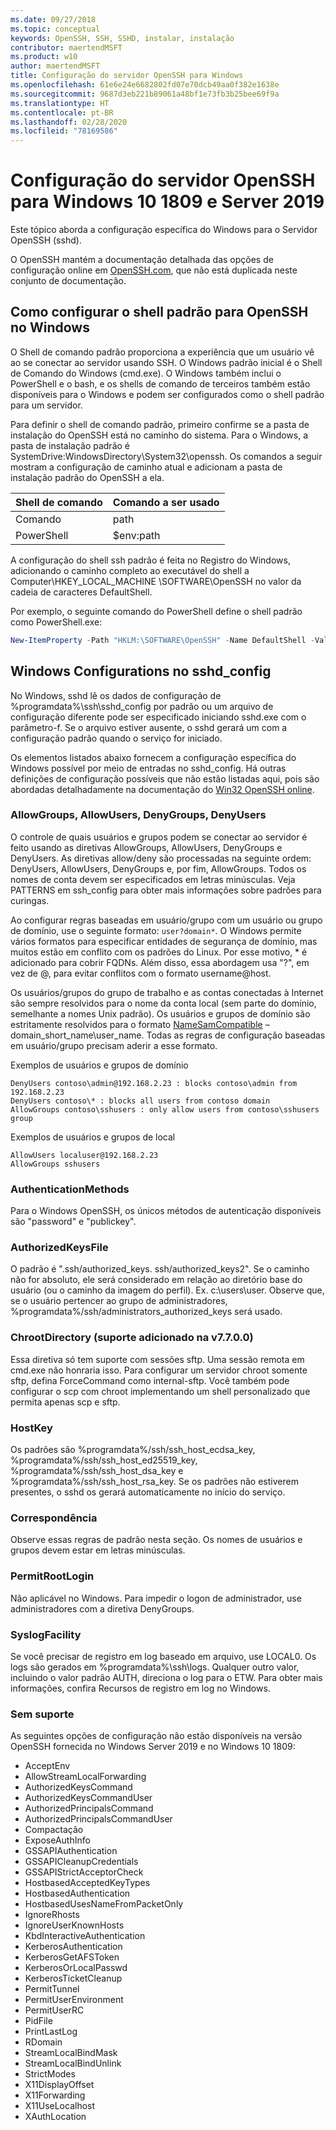 ```yaml
---
ms.date: 09/27/2018
ms.topic: conceptual
keywords: OpenSSH, SSH, SSHD, instalar, instalação
contributor: maertendMSFT
ms.product: w10
author: maertendMSFT
title: Configuração do servidor OpenSSH para Windows
ms.openlocfilehash: 61e6e24e6682802fd07e70dcb49aa0f382e1638e
ms.sourcegitcommit: 9687d3eb221b89061a48bf1e73fb3b25bee69f9a
ms.translationtype: HT
ms.contentlocale: pt-BR
ms.lasthandoff: 02/28/2020
ms.locfileid: "78169586"
---
```

# <a name="openssh-server-configuration-for-windows-10-1809-and-server-2019"></a>Configuração do servidor OpenSSH para Windows 10 1809 e Server 2019

Este tópico aborda a configuração específica do Windows para o Servidor OpenSSH (sshd). 

O OpenSSH mantém a documentação detalhada das opções de configuração online em [OpenSSH.com](https://www.openssh.com/manual.html), que não está duplicada neste conjunto de documentação. 

## <a name="configuring-the-default-shell-for-openssh-in-windows"></a>Como configurar o shell padrão para OpenSSH no Windows

O Shell de comando padrão proporciona a experiência que um usuário vê ao se conectar ao servidor usando SSH. O Windows padrão inicial é o Shell de Comando do Windows (cmd.exe). O Windows também inclui o PowerShell e o bash, e os shells de comando de terceiros também estão disponíveis para o Windows e podem ser configurados como o shell padrão para um servidor.

Para definir o shell de comando padrão, primeiro confirme se a pasta de instalação do OpenSSH está no caminho do sistema. Para o Windows, a pasta de instalação padrão é SystemDrive:WindowsDirectory\System32\openssh. Os comandos a seguir mostram a configuração de caminho atual e adicionam a pasta de instalação padrão do OpenSSH a ela. 

Shell de comando | Comando a ser usado
------------- | -------------- 
Comando | path
PowerShell | $env:path

A configuração do shell ssh padrão é feita no Registro do Windows, adicionando o caminho completo ao executável do shell a Computer\HKEY_LOCAL_MACHINE \SOFTWARE\OpenSSH no valor da cadeia de caracteres DefaultShell. 

Por exemplo, o seguinte comando do PowerShell define o shell padrão como PowerShell.exe:

```powershell
New-ItemProperty -Path "HKLM:\SOFTWARE\OpenSSH" -Name DefaultShell -Value "C:\Windows\System32\WindowsPowerShell\v1.0\powershell.exe" -PropertyType String -Force
```

## <a name="windows-configurations-in-sshd_config"></a>Windows Configurations no sshd_config 

No Windows, sshd lê os dados de configuração de %programdata%\ssh\sshd_config por padrão ou um arquivo de configuração diferente pode ser especificado iniciando sshd.exe com o parâmetro-f.
Se o arquivo estiver ausente, o sshd gerará um com a configuração padrão quando o serviço for iniciado.

Os elementos listados abaixo fornecem a configuração específica do Windows possível por meio de entradas no sshd_config. Há outras definições de configuração possíveis que não estão listadas aqui, pois são abordadas detalhadamente na documentação do [Win32 OpenSSH online](https://github.com/powershell/win32-openssh/wiki). 


### <a name="allowgroups-allowusers-denygroups-denyusers"></a>AllowGroups, AllowUsers, DenyGroups, DenyUsers 

O controle de quais usuários e grupos podem se conectar ao servidor é feito usando as diretivas AllowGroups, AllowUsers, DenyGroups e DenyUsers. As diretivas allow/deny são processadas na seguinte ordem: DenyUsers, AllowUsers, DenyGroups e, por fim, AllowGroups. Todos os nomes de conta devem ser especificados em letras minúsculas. Veja PATTERNS em ssh_config para obter mais informações sobre padrões para curingas.

Ao configurar regras baseadas em usuário/grupo com um usuário ou grupo de domínio, use o seguinte formato: ``` user?domain* ```.
O Windows permite vários formatos para especificar entidades de segurança de domínio, mas muitos estão em conflito com os padrões do Linux. Por esse motivo, * é adicionado para cobrir FQDNs. Além disso, essa abordagem usa "?", em vez de @, para evitar conflitos com o formato username@host. 

Os usuários/grupos do grupo de trabalho e as contas conectadas à Internet são sempre resolvidos para o nome da conta local (sem parte do domínio, semelhante a nomes Unix padrão). Os usuários e grupos de domínio são estritamente resolvidos para o formato [NameSamCompatible](https://docs.microsoft.com/windows/desktop/api/secext/ne-secext-extended_name_format) – domain_short_name\user_name. Todas as regras de configuração baseadas em usuário/grupo precisam aderir a esse formato.

Exemplos de usuários e grupos de domínio 

```
DenyUsers contoso\admin@192.168.2.23 : blocks contoso\admin from 192.168.2.23
DenyUsers contoso\* : blocks all users from contoso domain
AllowGroups contoso\sshusers : only allow users from contoso\sshusers group
```

Exemplos de usuários e grupos de local 

```
AllowUsers localuser@192.168.2.23
AllowGroups sshusers
```

### <a name="authenticationmethods"></a>AuthenticationMethods 

Para o Windows OpenSSH, os únicos métodos de autenticação disponíveis são "password" e "publickey".

### <a name="authorizedkeysfile"></a>AuthorizedKeysFile 

O padrão é ".ssh/authorized_keys. ssh/authorized_keys2". Se o caminho não for absoluto, ele será considerado em relação ao diretório base do usuário (ou o caminho da imagem do perfil). Ex. c:\users\user. Observe que, se o usuário pertencer ao grupo de administradores, %programdata%/ssh/administrators_authorized_keys será usado.

### <a name="chrootdirectory-support-added-in-v7700"></a>ChrootDirectory (suporte adicionado na v7.7.0.0)

Essa diretiva só tem suporte com sessões sftp. Uma sessão remota em cmd.exe não honraria isso. Para configurar um servidor chroot somente sftp, defina ForceCommand como internal-sftp. Você também pode configurar o scp com chroot implementando um shell personalizado que permita apenas scp e sftp.

### <a name="hostkey"></a>HostKey

Os padrões são %programdata%/ssh/ssh_host_ecdsa_key, %programdata%/ssh/ssh_host_ed25519_key, %programdata%/ssh/ssh_host_dsa_key e %programdata%/ssh/ssh_host_rsa_key. Se os padrões não estiverem presentes, o sshd os gerará automaticamente no início do serviço.

### <a name="match"></a>Correspondência

Observe essas regras de padrão nesta seção. Os nomes de usuários e grupos devem estar em letras minúsculas.

### <a name="permitrootlogin"></a>PermitRootLogin

Não aplicável no Windows. Para impedir o logon de administrador, use administradores com a diretiva DenyGroups.

### <a name="syslogfacility"></a>SyslogFacility

Se você precisar de registro em log baseado em arquivo, use LOCAL0. Os logs são gerados em %programdata%\ssh\logs.
Qualquer outro valor, incluindo o valor padrão AUTH, direciona o log para o ETW. Para obter mais informações, confira Recursos de registro em log no Windows.

### <a name="not-supported"></a>Sem suporte 

As seguintes opções de configuração não estão disponíveis na versão OpenSSH fornecida no Windows Server 2019 e no Windows 10 1809:

* AcceptEnv
* AllowStreamLocalForwarding
* AuthorizedKeysCommand
* AuthorizedKeysCommandUser
* AuthorizedPrincipalsCommand
* AuthorizedPrincipalsCommandUser
* Compactação
* ExposeAuthInfo
* GSSAPIAuthentication
* GSSAPICleanupCredentials
* GSSAPIStrictAcceptorCheck
* HostbasedAcceptedKeyTypes
* HostbasedAuthentication
* HostbasedUsesNameFromPacketOnly
* IgnoreRhosts
* IgnoreUserKnownHosts
* KbdInteractiveAuthentication
* KerberosAuthentication
* KerberosGetAFSToken
* KerberosOrLocalPasswd
* KerberosTicketCleanup
* PermitTunnel
* PermitUserEnvironment
* PermitUserRC
* PidFile
* PrintLastLog
* RDomain
* StreamLocalBindMask
* StreamLocalBindUnlink
* StrictModes
* X11DisplayOffset
* X11Forwarding
* X11UseLocalhost
* XAuthLocation

